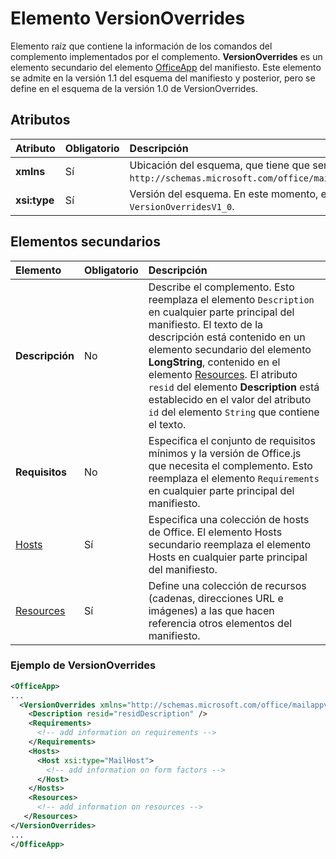 # Elemento VersionOverrides

Elemento raíz que contiene la información de los comandos del complemento implementados por el complemento. **VersionOverrides** es un elemento secundario del elemento [OfficeApp](./officeapp.md) del manifiesto. Este elemento se admite en la versión 1.1 del esquema del manifiesto y posterior, pero se define en el esquema de la versión 1.0 de VersionOverrides. 

## Atributos

|  Atributo  |  Obligatorio  |  Descripción  |
|:-----|:-----|:-----|
|  **xmlns**       |  Sí  |  Ubicación del esquema, que tiene que ser `http://schemas.microsoft.com/office/mailappversionoverrides`.|
|  **xsi:type**  |  Sí  | Versión del esquema. En este momento, el único valor válido es `VersionOverridesV1_0`. |


## Elementos secundarios

|  Elemento |  Obligatorio  |  Descripción  |
|:-----|:-----|:-----|
|  **Descripción**    |  No   |  Describe el complemento. Esto reemplaza el elemento `Description` en cualquier parte principal del manifiesto. El texto de la descripción está contenido en un elemento secundario del elemento **LongString**, contenido en el elemento [Resources](./resources.md). El atributo `resid` del elemento **Description** está establecido en el valor del atributo `id` del elemento `String` que contiene el texto.|
|  **Requisitos**  |  No   |  Especifica el conjunto de requisitos mínimos y la versión de Office.js que necesita el complemento. Esto reemplaza el elemento `Requirements` en cualquier parte principal del manifiesto.| 
|  [Hosts](./hosts.md)                |  Sí  |  Especifica una colección de hosts de Office. El elemento Hosts secundario reemplaza el elemento Hosts en cualquier parte principal del manifiesto.  |
|  [Resources](./resources.md)    |  Sí  | Define una colección de recursos (cadenas, direcciones URL e imágenes) a las que hacen referencia otros elementos del manifiesto.|



### Ejemplo de VersionOverrides
```xml
<OfficeApp>
...
  <VersionOverrides xmlns="http://schemas.microsoft.com/office/mailappversionoverrides" xsi:type="VersionOverridesV1_0">
    <Description resid="residDescription" />
    <Requirements>
      <!-- add information on requirements -->
    </Requirements>
    <Hosts>
      <Host xsi:type="MailHost">
        <!-- add information on form factors -->
      </Host>
    </Hosts>
    <Resources> 
      <!-- add information on resources -->
   </Resources>
</VersionOverrides>
...
</OfficeApp>
```
